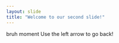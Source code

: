 ```yaml
---
layout: slide
title: "Welcome to our second slide!"
---
```

bruh moment
Use the left arrow to go back!
